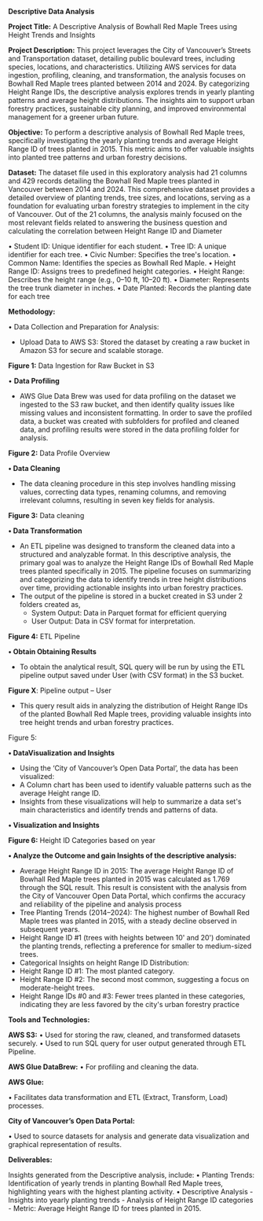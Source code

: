 **Descriptive Data Analysis**


**Project Title:** 
A Descriptive Analysis of Bowhall Red Maple Trees using Height Trends and Insights

**Project Description:**
This project leverages the City of Vancouver’s Streets and Transportation dataset, detailing public boulevard trees, including species, locations, and characteristics. Utilizing AWS services for data ingestion, profiling, cleaning, and transformation, the analysis focuses on Bowhall Red Maple trees planted between 2014 and 2024. By categorizing Height Range IDs, the descriptive analysis explores trends in yearly planting patterns and average height distributions. The insights aim to support urban forestry practices, sustainable city planning, and improved environmental management for a greener urban future.

**Objective:**
To perform a descriptive analysis of Bowhall Red Maple trees, specifically investigating the yearly planting trends and average Height Range ID of trees planted in 2015. This metric aims to offer valuable insights into planted tree patterns and urban forestry decisions.

**Dataset:**
The dataset file used in this exploratory analysis had 21 columns and 429 records detailing the Bowhall Red Maple trees planted in Vancouver between 2014 and 2024. This comprehensive dataset provides a detailed overview of planting trends, tree sizes, and locations, serving as a foundation for evaluating urban forestry strategies to implement in the city of Vancouver. 
Out of the 21 columns, the analysis mainly focused on the most relevant fields related to answering the business question and calculating the correlation between Height Range ID and Diameter

•	Student ID: Unique identifier for each student.
•	Tree ID: A unique identifier for each tree.
•	Civic Number: Specifies the tree's location.
•	Common Name: Identifies the species as Bowhall Red Maple.
•	Height Range ID: Assigns trees to predefined height categories.
•	Height Range: Describes the height range (e.g., 0–10 ft, 10–20 ft).
•	Diameter: Represents the tree trunk diameter in inches.
•	Date Planted: Records the planting date for each tree

**Methodology:**

•	Data Collection and Preparation for Analysis:
- Upload Data to AWS S3: Stored the dataset by creating a raw bucket in Amazon S3 for secure and scalable storage. 

**Figure 1:** Data Ingestion for Raw Bucket in S3

•	**Data Profiling**
-  AWS Glue Data Brew was used for data profiling on the dataset we ingested to the S3 raw bucket, and then identify quality issues like missing values and inconsistent formatting. In order to save the profiled data, a bucket was created with subfolders for profiled and cleaned data, and profiling results were stored in the data profiling folder for analysis.

**Figure 2:** Data Profile Overview


**•	Data Cleaning**

- The data cleaning procedure in this step involves handling missing values, correcting data types, renaming columns, and removing irrelevant columns, resulting in seven key fields for analysis.

**Figure 3:** Data cleaning 


**•	Data Transformation**
- An ETL pipeline was designed to transform the cleaned data into a structured and analyzable format. In this descriptive analysis, the primary goal was to analyze the Height Range IDs of Bowhall Red Maple trees planted specifically in 2015. The pipeline focuses on summarizing and categorizing the data to identify trends in tree height distributions over time, providing actionable insights into urban forestry practices.
- The output of the pipeline is stored in a bucket created in S3 under 2 folders created as,
    - System Output: Data in Parquet format for efficient querying
    - User Output: Data in CSV format for interpretation.
    


**Figure 4:** ETL Pipeline

**•	Obtain Obtaining Results**

- To obtain the analytical result, SQL query will be run by using the ETL pipeline output saved under User (with CSV format) in the S3 bucket.

**Figure X**: Pipeline output – User

- This query result aids in analyzing the distribution of Height Range IDs of the planted Bowhall Red Maple trees, providing valuable insights into tree height trends and urban forestry practices. 

Figure 5: 

**•	DataVisualization and Insights**

- Using the ‘City of Vancouver’s Open Data Portal’, the data has been visualized:
- A Column chart has been used to identify valuable patterns such as the average Height range ID.
- Insights from these visualizations will help to summarize a data set's main characteristics and identify trends and patterns of data.

**•	Visualization and Insights**

**Figure 6:** Height ID Categories based on year

**•	Analyze the Outcome and gain Insights of the descriptive analysis:**

- Average Height Range ID in 2015: The average Height Range ID of Bowhall Red Maple trees planted in 2015 was calculated as 1.769 through the SQL result. This result is consistent with the analysis from the City of Vancouver Open Data Portal, which confirms the accuracy and reliability of the pipeline and analysis process
- Tree Planting Trends (2014–2024): The highest number of Bowhall Red Maple trees was planted in 2015, with a steady decline observed in subsequent years.
- Height Range ID #1 (trees with heights between 10' and 20') dominated the planting trends, reflecting a preference for smaller to medium-sized trees.
- Categorical Insights on height Range ID Distribution:
- Height Range ID #1: The most planted category.
- Height Range ID #2: The second most common, suggesting a focus on moderate-height trees.
- Height Range IDs #0 and #3: Fewer trees planted in these categories, indicating they are less favored by the city's urban forestry practice

**Tools and Technologies:**

**AWS S3:**
•	Used for storing the raw, cleaned, and transformed datasets securely.
•	Used to run  SQL query for user output generated through ETL Pipeline.

**AWS Glue DataBrew:**
•	For profiling and cleaning the data.

**AWS Glue:**

•	Facilitates data transformation and ETL (Extract, Transform, Load) processes.

**City of Vancouver’s Open Data Portal:**

•	Used to source datasets for analysis and generate data visualization and graphical representation of results.

**Deliverables:**

Insights generated from the Descriptive analysis, include:
•	Planting Trends: Identification of yearly trends in planting Bowhall Red Maple trees, highlighting years with the highest planting activity.
•	Descriptive Analysis 
    - Insights into yearly planting trends 
    - Analysis of Height Range ID categories
    - Metric: Average Height Range ID for trees planted in 2015.

